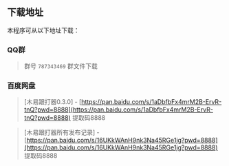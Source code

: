 ## 下载地址

本程序可从以下地址下载：

### QQ群
> 群号 `787343469` 群文件下载

### 百度网盘
> [木易跟打器0.3.0] - [https://pan.baidu.com/s/1aDbfbFx4mrM2B-ErvR-tnQ?pwd=8888](https://pan.baidu.com/s/1aDbfbFx4mrM2B-ErvR-tnQ?pwd=8888) 提取码8888

> [木易跟打器所有发布记录] - [https://pan.baidu.com/s/16UKkWAnH9nk3Na45RGe1jg?pwd=8888](https://pan.baidu.com/s/16UKkWAnH9nk3Na45RGe1jg?pwd=8888) 提取码8888
